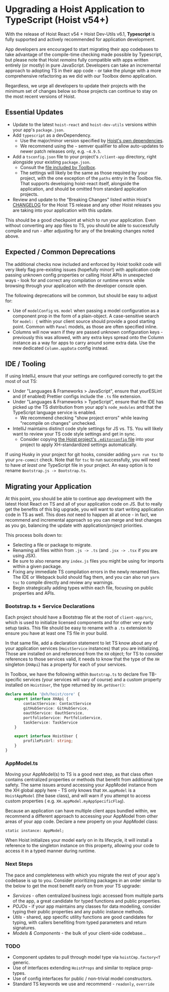 # Upgrading a Hoist Application to TypeScript (Hoist v54+)

With the release of Hoist React v54 + Hoist Dev-Utils v6.1, **Typescript** is fully supported and
actively recommended for application development.

App developers are encouraged to start migrating their app codebases to take advantage of
the compile-time checking made possible by Typescript, but please note that Hoist *remains*
fully compatible with apps written entirely (or mostly) in pure JavaScript. Developers can take
an incremental approach to adopting TS in their app code - or take the plunge with a more
comprehensive refactoring as we did with our Toolbox demo application.

Regardless, we urge all developers to update their projects with the minimum set of changes below
so those projects can continue to stay on the most recent versions of Hoist.

## Essential Updates

* Update to the latest `hoist-react` and `hoist-dev-utils` versions within your
  app's `package.json`.
* Add `typescript` as a devDependency.
    * Use the major/minor version specified
      by [Hoist's own dependencies](https://github.com/xh/hoist-react/blob/develop/package.json).
    * We recommend using the `~` semver qualifier to allow auto-updates to newer patch releases
      only, e.g. `~4.9.5`.
* Add a `tsconfig.json` file to your project's `/client-app` directory, right alongside your
  existing `package.json`.
    * Consult
      the [file included by Toolbox](https://github.com/xh/toolbox/blob/develop/client-app/tsconfig.json).
    * The settings will likely be the same as those required by your project, with the one exception
      of the `paths` entry in the Toolbox file. That supports developing hoist-react itself,
      alongside
      the application, and should be omitted from standard application projects.
* Review and update to the "Breaking Changes" listed within
  Hoist's [CHANGELOG](https://github.com/xh/hoist-react/blob/develop/CHANGELOG.md) for the Hoist TS
  release and any other Hoist releases you are taking into your application with this update.

This should be a good checkpoint at which to run your application. Even without converting any app
files to TS, you should be able to successfully compile and run - after adjusting for any of the
breaking changes noted above.

## Expected / Common Deprecations

The additional checks now included and enforced by Hoist toolkit code will very likely flag
pre-existing issues (hopefully minor!) with application code passing unknown config properties or
calling Hoist APIs in unexpected ways - look for and correct any compilation or runtime errors while
browsing through your application with the developer console open.

The following deprecations will be common, but should be easy to adjust for:

* Use of `modelConfig` vs. `model` when passing a model configuration as a component prop in the
  form of a plain-object. A case-sensitive search for `model: {` within your client source should
  provide a good starting point. Common with `Panel` models, as those are often specified inline.
* Columns will now warn if they are passed unknown configuration keys - previously this was allowed,
  with any extra keys spread onto the Column instance as a way for apps to carry around some extra
  data. Use the new dedicated `Column.appData` config instead.

## IDE / Tooling

If using IntelliJ, ensure that your settings are configured correctly to get the most of out TS:

* Under "Languages & Frameworks > JavaScript", ensure that yourESLint and (if enabled) Prettier
  configs include the `.ts` file extension.
* Under "Languages & Frameworks > TypeScript", ensure that the IDE has picked up the TS distribution
  from your app's `node_modules` and that the TypeScript language service is enabled.
    * We recommend checking "show project errors" while leaving "recompile on changes" unchecked.
* IntelliJ maintains distinct code style settings for JS vs. TS. You will likely want to review your
  TS code style settings and get in sync.
    * Consider
      copying [the Hoist project's `.editorconfig` file](https://github.com/xh/hoist-react/blob/develop/.editorconfig)
      into your project to apply XH-standardized settings automatically.

If using Husky in your project for git hooks, consider adding `yarn run tsc` to your `pre-commit`
check. Note that for `tsc` to run successfully, you will need to have _at least one_ TypeScript file
in your project. An easy option is to rename `Bootstrap.js -> Bootstrap.ts`.

## Migrating your Application

At this point, you should be able to continue app development with the latest Hoist React on TS and
all of your application code on JS. But to really get the benefits of this big upgrade, you will
want to start writing application code in TS as well. This does *not* need to happen all at once -
in fact, we recommend and incremental approach so you can merge and test changes as you go,
balancing the update with application/project priorities.

This process boils down to:

* Selecting a file or package to migrate.
* Renaming all files within from `.js -> .ts` (and `.jsx -> .tsx` if you are using JSX).
* Be sure to also rename any `index.js` files you might be using for imports within a given package.
* Fixing any immediate TS compilation errors in the newly renamed files. The IDE or Webpack build
  should flag them, and you can also run `yarn tsc` to compile directly and review any warnings.
* Begin strategically adding types within each file, focusing on public properties and APIs.

### Bootstrap.ts + Service Declarations

Each project should have a Bootstrap file at the root of `client-app/src`, which is used to
initialize licensed components and for other very early setup tasks. This file should be easy to
rename with a `.ts` extension to ensure you have at least one TS file in your build.

In that same file, add a declaration statement to let TS know about any of your application
services (`HoistService` instances) that you are initializing. Those are installed on and referenced
from the `XH` object; for TS to consider references to those services valid, it needs to know that
the type of the `XH` singleton (`XHApi`) has a property for each of your services.

In Toolbox, we have the following within `Bootstrap.ts` to declare five TB-specific services (your
services will vary of course) and a custom property installed on `HoistUser`, the type returned
by `XH.getUser()`:

```typescript
declare module '@xh/hoist/core' {
    export interface XHApi {
        contactService: ContactService
        gitHubService: GitHubService,
        oauthService: OauthService,
        portfolioService: PortfolioService,
        taskService: TaskService
    }

    export interface HoistUser {
        profilePicUrl: string;
    }
}
```

### AppModel.ts

Moving your AppModel(s) to TS is a good next step, as that class often contains centralized
properties or methods that benefit from additional type safety. The same issues around accessing
your AppModel instance from the XH global apply here - TS only knows that `XH.appModel` is a `
HoistAppModel` (the base class), and will warn if you attempt to access custom properties (
e.g. `XH.appModel.myAppSpecificFlag`).

Because an application can have multiple client apps bundled within, we recommend a different
approach to accessing your AppModel from other areas of your app code. Declare a new property on
your AppModel class:

`static instance: AppModel;`

When Hoist initializes your model early on in its lifecycle, it will install a reference to the
singleton instance on this property, allowing your code to access it in a typed manner during
runtime.

### Next Steps

The pace and completeness with which you migrate the rest of your app's codebase is up to you.
Consider prioritizing packages in an order similar to the below to get the most benefit early on
from your TS upgrade:

* *Services* - often centralized business logic accessed from multiple parts of the app, a great
  candidate for typed functions and public properties.
* *POJOs* - if your app maintains any classes for data modelling, consider typing their public
  properties and any public instance methods.
* *Utils* - shared, app specific utility functions are good candidates for typing, with callers
  benefiting from typed parameters and return signatures.
* *Models & Components* - the bulk of your client-side codebase...

### TODO

* Component updates to pull through model type via `hoistCmp.factory<T` generic.
* Use of interfaces extending `HoistProps` and similar to replace prop-types.
* Use of config interfaces for public / non-trivial model constructors.
* Standard TS keywords we use and recommend - `readonly`, `override`

